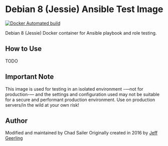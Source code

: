# Debian 8 (Jessie) Ansible Test Image

[![Docker Automated build](https://img.shields.io/docker/automated/cdsailer/docker-debian8-ansible.svg?maxAge=2592000)](https://hub.docker.com/r/cdsailer/docker-debian8-ansible/)

Debian 8 (Jessie) Docker container for Ansible playbook and role testing.

## How to Use

TODO

## Important Note

This image is  used for testing in an isolated environment -—not for production-— and the settings and configuration used may not be suitable for a secure and performant production environment. Use on production servers/in the wild at your own risk!

## Author

Modified and maintained by Chad Sailer
Originally created in 2016 by [Jeff Geerling](http://jeffgeerling.com/)
